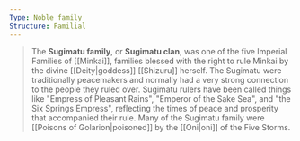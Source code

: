 ```yaml
---
Type: Noble family
Structure: Familial
---
```


> The **Sugimatu family**, or **Sugimatu clan**, was one of the five Imperial Families of [[Minkai]], families blessed with the right to rule Minkai by the divine [[Deity|goddess]] [[Shizuru]] herself. The Sugimatu were traditionally peacemakers and normally had a very strong connection to the people they ruled over. Sugimatu rulers have been called things like "Empress of Pleasant Rains", "Emperor of the Sake Sea", and "the Six Springs Empress", reflecting the times of peace and prosperity that accompanied their rule. Many of the Sugimatu family were [[Poisons of Golarion|poisoned]] by the [[Oni|oni]] of the Five Storms.








